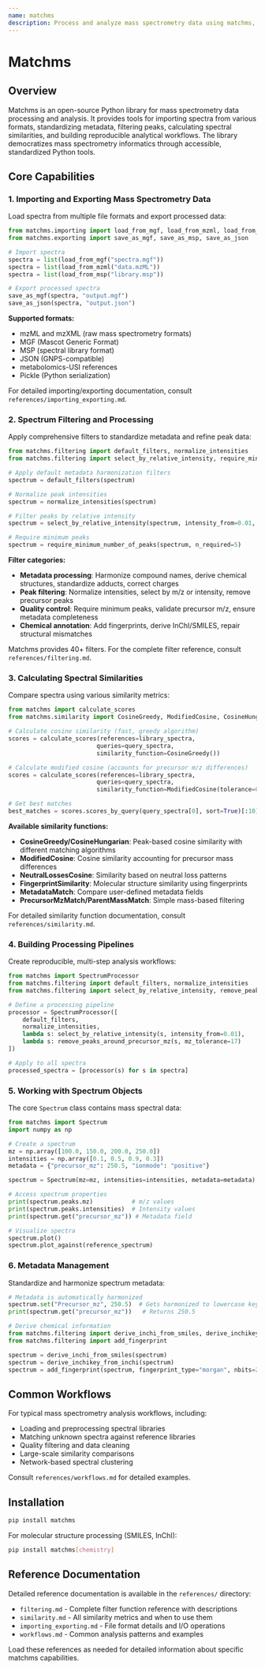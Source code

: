 ```yaml
---
name: matchms
description: Process and analyze mass spectrometry data using matchms, a Python library for spectral similarity calculations, metadata harmonization, and compound identification. Use this skill when: (1) Working with mass spectrometry data files (mzML, mzXML, MGF, MSP, JSON) - importing, exporting, or converting between formats; (2) Compound identification tasks - matching unknown spectra against reference libraries using cosine similarity, modified cosine, or neutral loss patterns; (3) Spectral data preprocessing - harmonizing metadata, normalizing intensities, filtering peaks by m/z or intensity, removing precursor peaks, or applying quality control filters; (4) Building reproducible workflows - creating standardized processing pipelines, batch processing multiple datasets, or implementing consistent analysis protocols; (5) Chemical structure analysis - deriving SMILES/InChI from spectra, adding molecular fingerprints, validating structural annotations, or comparing structural similarities; (6) Large-scale spectral comparisons - performing library-to-library comparisons, finding duplicate spectra, or clustering similar compounds; (7) Multi-metric scoring - combining spectral similarity with structural similarity or metadata matching for robust compound identification; (8) Quality control and validation - filtering low-quality spectra, validating precursor masses, ensuring metadata completeness, or generating identification reports. This skill is essential for metabolomics, proteomics, natural products research, environmental analysis, and any field requiring mass spectrometry data processing and compound identification.
---
```


# Matchms

## Overview

Matchms is an open-source Python library for mass spectrometry data processing and analysis. It provides tools for importing spectra from various formats, standardizing metadata, filtering peaks, calculating spectral similarities, and building reproducible analytical workflows. The library democratizes mass spectrometry informatics through accessible, standardized Python tools.

## Core Capabilities

### 1. Importing and Exporting Mass Spectrometry Data

Load spectra from multiple file formats and export processed data:

```python
from matchms.importing import load_from_mgf, load_from_mzml, load_from_msp, load_from_json
from matchms.exporting import save_as_mgf, save_as_msp, save_as_json

# Import spectra
spectra = list(load_from_mgf("spectra.mgf"))
spectra = list(load_from_mzml("data.mzML"))
spectra = list(load_from_msp("library.msp"))

# Export processed spectra
save_as_mgf(spectra, "output.mgf")
save_as_json(spectra, "output.json")
```

**Supported formats:**
- mzML and mzXML (raw mass spectrometry formats)
- MGF (Mascot Generic Format)
- MSP (spectral library format)
- JSON (GNPS-compatible)
- metabolomics-USI references
- Pickle (Python serialization)

For detailed importing/exporting documentation, consult `references/importing_exporting.md`.

### 2. Spectrum Filtering and Processing

Apply comprehensive filters to standardize metadata and refine peak data:

```python
from matchms.filtering import default_filters, normalize_intensities
from matchms.filtering import select_by_relative_intensity, require_minimum_number_of_peaks

# Apply default metadata harmonization filters
spectrum = default_filters(spectrum)

# Normalize peak intensities
spectrum = normalize_intensities(spectrum)

# Filter peaks by relative intensity
spectrum = select_by_relative_intensity(spectrum, intensity_from=0.01, intensity_to=1.0)

# Require minimum peaks
spectrum = require_minimum_number_of_peaks(spectrum, n_required=5)
```

**Filter categories:**
- **Metadata processing**: Harmonize compound names, derive chemical structures, standardize adducts, correct charges
- **Peak filtering**: Normalize intensities, select by m/z or intensity, remove precursor peaks
- **Quality control**: Require minimum peaks, validate precursor m/z, ensure metadata completeness
- **Chemical annotation**: Add fingerprints, derive InChI/SMILES, repair structural mismatches

Matchms provides 40+ filters. For the complete filter reference, consult `references/filtering.md`.

### 3. Calculating Spectral Similarities

Compare spectra using various similarity metrics:

```python
from matchms import calculate_scores
from matchms.similarity import CosineGreedy, ModifiedCosine, CosineHungarian

# Calculate cosine similarity (fast, greedy algorithm)
scores = calculate_scores(references=library_spectra,
                         queries=query_spectra,
                         similarity_function=CosineGreedy())

# Calculate modified cosine (accounts for precursor m/z differences)
scores = calculate_scores(references=library_spectra,
                         queries=query_spectra,
                         similarity_function=ModifiedCosine(tolerance=0.1))

# Get best matches
best_matches = scores.scores_by_query(query_spectra[0], sort=True)[:10]
```

**Available similarity functions:**
- **CosineGreedy/CosineHungarian**: Peak-based cosine similarity with different matching algorithms
- **ModifiedCosine**: Cosine similarity accounting for precursor mass differences
- **NeutralLossesCosine**: Similarity based on neutral loss patterns
- **FingerprintSimilarity**: Molecular structure similarity using fingerprints
- **MetadataMatch**: Compare user-defined metadata fields
- **PrecursorMzMatch/ParentMassMatch**: Simple mass-based filtering

For detailed similarity function documentation, consult `references/similarity.md`.

### 4. Building Processing Pipelines

Create reproducible, multi-step analysis workflows:

```python
from matchms import SpectrumProcessor
from matchms.filtering import default_filters, normalize_intensities
from matchms.filtering import select_by_relative_intensity, remove_peaks_around_precursor_mz

# Define a processing pipeline
processor = SpectrumProcessor([
    default_filters,
    normalize_intensities,
    lambda s: select_by_relative_intensity(s, intensity_from=0.01),
    lambda s: remove_peaks_around_precursor_mz(s, mz_tolerance=17)
])

# Apply to all spectra
processed_spectra = [processor(s) for s in spectra]
```

### 5. Working with Spectrum Objects

The core `Spectrum` class contains mass spectral data:

```python
from matchms import Spectrum
import numpy as np

# Create a spectrum
mz = np.array([100.0, 150.0, 200.0, 250.0])
intensities = np.array([0.1, 0.5, 0.9, 0.3])
metadata = {"precursor_mz": 250.5, "ionmode": "positive"}

spectrum = Spectrum(mz=mz, intensities=intensities, metadata=metadata)

# Access spectrum properties
print(spectrum.peaks.mz)           # m/z values
print(spectrum.peaks.intensities)  # Intensity values
print(spectrum.get("precursor_mz")) # Metadata field

# Visualize spectra
spectrum.plot()
spectrum.plot_against(reference_spectrum)
```

### 6. Metadata Management

Standardize and harmonize spectrum metadata:

```python
# Metadata is automatically harmonized
spectrum.set("Precursor_mz", 250.5)  # Gets harmonized to lowercase key
print(spectrum.get("precursor_mz"))   # Returns 250.5

# Derive chemical information
from matchms.filtering import derive_inchi_from_smiles, derive_inchikey_from_inchi
from matchms.filtering import add_fingerprint

spectrum = derive_inchi_from_smiles(spectrum)
spectrum = derive_inchikey_from_inchi(spectrum)
spectrum = add_fingerprint(spectrum, fingerprint_type="morgan", nbits=2048)
```

## Common Workflows

For typical mass spectrometry analysis workflows, including:
- Loading and preprocessing spectral libraries
- Matching unknown spectra against reference libraries
- Quality filtering and data cleaning
- Large-scale similarity comparisons
- Network-based spectral clustering

Consult `references/workflows.md` for detailed examples.

## Installation

```bash
pip install matchms
```

For molecular structure processing (SMILES, InChI):
```bash
pip install matchms[chemistry]
```

## Reference Documentation

Detailed reference documentation is available in the `references/` directory:
- `filtering.md` - Complete filter function reference with descriptions
- `similarity.md` - All similarity metrics and when to use them
- `importing_exporting.md` - File format details and I/O operations
- `workflows.md` - Common analysis patterns and examples

Load these references as needed for detailed information about specific matchms capabilities.
